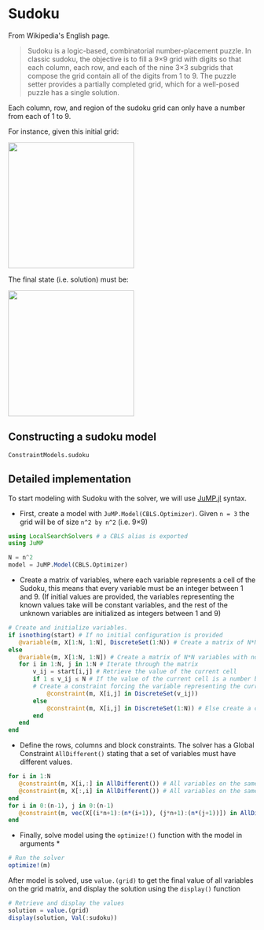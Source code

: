# Sudoku

From Wikipedia's English page.
> Sudoku is a logic-based, combinatorial number-placement puzzle. In classic sudoku, the objective is to fill a 9×9 grid with digits so that each column, each row, and each of the nine 3×3 subgrids that compose the grid contain all of the digits from 1 to 9. The puzzle setter provides a partially completed grid, which for a well-posed puzzle has a single solution.

Each column, row, and region of the sudoku grid can only have a number from each of 1 to 9.

For instance, given this initial grid:

<img src="https://upload.wikimedia.org/wikipedia/commons/f/ff/Sudoku-by-L2G-20050714.svg" width="256" height="256">

The final state (i.e. solution) must be:

<img src="https://upload.wikimedia.org/wikipedia/commons/c/ce/Sudoku_solution_1.svg" width="256" height="256">

## Constructing a sudoku model

```@docs
ConstraintModels.sudoku
```
## Detailed implementation

To start modeling with Sudoku with the solver,  we will use [JuMP.jl](https://github.com/jump-dev/JuMP.jl) syntax.

* First, create a model with `JuMP.Model(CBLS.Optimizer)`. Given `n = 3` the grid will be of size `n^2 by n^2` (i.e. 9×9)

 ```julia
using LocalSearchSolvers # a CBLS alias is exported
using JuMP

N = n^2
model = JuMP.Model(CBLS.Optimizer)
```

* Create a matrix of variables, where each variable represents a cell of the Sudoku, this means that every variable must be an integer between 1 and 9.
(If initial values are provided, the variables representing the known values take will be constant variables, and the rest of the unknown variables are initialized as integers between 1 and 9)

 ```julia
# Create and initialize variables.
if isnothing(start) # If no initial configuration is provided
    @variable(m, X[1:N, 1:N], DiscreteSet(1:N)) # Create a matrix of N*N variables with values from 1 to N
else
    @variable(m, X[1:N, 1:N]) # Create a matrix of N*N variables with no value taken yet
    for i in 1:N, j in 1:N # Iterate through the matrix
        v_ij = start[i,j] # Retrieve the value of the current cell
        if 1 ≤ v_ij ≤ N # If the value of the current cell is a number between 1 and N (i.e. already provided by the initial configuration)
        # Create a constraint forcing the variable representing the current cell to be a constant equal to the value provided by the initial configuration
            @constraint(m, X[i,j] in DiscreteSet(v_ij))
        else
            @constraint(m, X[i,j] in DiscreteSet(1:N)) # Else create a constraint stating that the variable must be between 1 and N
        end
    end
end
```

* Define the rows, columns and block constraints. The solver has a Global Constraint `AllDifferent()` stating that a set of variables must have different values.

 ```julia
for i in 1:N
    @constraint(m, X[i,:] in AllDifferent()) # All variables on the same row must be different
    @constraint(m, X[:,i] in AllDifferent()) # All variables on the same column must be different
end
for i in 0:(n-1), j in 0:(n-1)
    @constraint(m, vec(X[(i*n+1):(n*(i+1)), (j*n+1):(n*(j+1))]) in AllDifferent()) # All variables on the same block must be different
end
 ```

* Finally, solve model using the `optimize!()` function with the model in arguments *
 ```julia
# Run the solver
optimize!(m)
```

After model is solved, use `value.(grid)` to get the final value of all variables on the grid
matrix, and display the solution using the `display()` function

```julia
# Retrieve and display the values
solution = value.(grid)
display(solution, Val(:sudoku))
```

